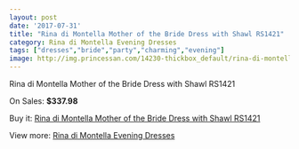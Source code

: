 ```yaml
---
layout: post
date: '2017-07-31'
title: "Rina di Montella Mother of the Bride Dress with Shawl RS1421"
category: Rina di Montella Evening Dresses
tags: ["dresses","bride","party","charming","evening"]
image: http://img.princessan.com/14230-thickbox_default/rina-di-montella-mother-of-the-bride-dress-with-shawl-rs1421.jpg
---
```

Rina di Montella Mother of the Bride Dress with Shawl RS1421

On Sales: **$337.98**
<a href="https://www.princessan.com/en/rina-di-montella-evening-dresses/6664-rina-di-montella-mother-of-the-bride-dress-with-shawl-rs1421.html"><amp-img layout="responsive" width="600" height="600" src="//img.princessan.com/14230-thickbox_default/rina-di-montella-mother-of-the-bride-dress-with-shawl-rs1421.jpg" alt="Rina di Montella Mother of the Bride Dress with Shawl RS1421 0" /></a>
<a href="https://www.princessan.com/en/rina-di-montella-evening-dresses/6664-rina-di-montella-mother-of-the-bride-dress-with-shawl-rs1421.html"><amp-img layout="responsive" width="600" height="600" src="//img.princessan.com/14232-thickbox_default/rina-di-montella-mother-of-the-bride-dress-with-shawl-rs1421.jpg" alt="Rina di Montella Mother of the Bride Dress with Shawl RS1421 1" /></a>
<a href="https://www.princessan.com/en/rina-di-montella-evening-dresses/6664-rina-di-montella-mother-of-the-bride-dress-with-shawl-rs1421.html"><amp-img layout="responsive" width="600" height="600" src="//img.princessan.com/14231-thickbox_default/rina-di-montella-mother-of-the-bride-dress-with-shawl-rs1421.jpg" alt="Rina di Montella Mother of the Bride Dress with Shawl RS1421 2" /></a>

Buy it: [Rina di Montella Mother of the Bride Dress with Shawl RS1421](https://www.princessan.com/en/rina-di-montella-evening-dresses/6664-rina-di-montella-mother-of-the-bride-dress-with-shawl-rs1421.html "Rina di Montella Mother of the Bride Dress with Shawl RS1421")

View more: [Rina di Montella Evening Dresses](https://www.princessan.com/en/53-rina-di-montella-evening-dresses "Rina di Montella Evening Dresses")